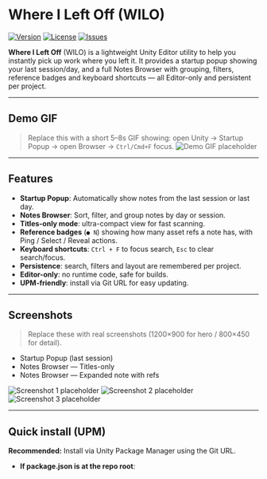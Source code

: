 # Where I Left Off (WILO)

[![Version](https://img.shields.io/badge/version-1.0.0-blue.svg)](CHANGELOG.md) [![License](https://img.shields.io/badge/license-EULA-important.svg)](EULA.md) [![Issues](https://img.shields.io/badge/issues-open-brightgreen.svg)](https://github.com/DevForgeTools/WhereILeftOff/issues)

**Where I Left Off** (WILO) is a lightweight Unity Editor utility to help you instantly pick up work where you left it. It provides a startup popup showing your last session/day, and a full Notes Browser with grouping, filters, reference badges and keyboard shortcuts — all Editor-only and persistent per project.

---

## Demo GIF
> Replace this with a short 5–8s GIF showing: open Unity → Startup Popup → open Browser → `Ctrl/Cmd+F` focus.
![Demo GIF placeholder](docs/gif/demo.gif)

---

## Features

- **Startup Popup**: Automatically show notes from the last session or last day.
- **Notes Browser**: Sort, filter, and group notes by day or session.
- **Titles-only mode**: ultra-compact view for fast scanning.
- **Reference badges** (`● N`) showing how many asset refs a note has, with Ping / Select / Reveal actions.
- **Keyboard shortcuts**: `Ctrl + F` to focus search, `Esc` to clear search/focus.
- **Persistence**: search, filters and layout are remembered per project.
- **Editor-only**: no runtime code, safe for builds.
- **UPM-friendly**: install via Git URL for easy updating.

---

## Screenshots
> Replace these with real screenshots (1200×900 for hero / 800×450 for detail).
- Startup Popup (last session)
- Notes Browser — Titles-only
- Notes Browser — Expanded note with refs

![Screenshot 1 placeholder](docs/screenshots/1.png)
![Screenshot 2 placeholder](docs/screenshots/2.png)
![Screenshot 3 placeholder](docs/screenshots/3.png)

---

## Quick install (UPM)

**Recommended:** Install via Unity Package Manager using the Git URL.

- **If package.json is at the repo root**:
